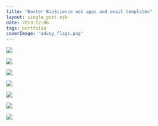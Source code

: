 ```yaml
---
title: "Baxter BioScience web apps and email templates"
layout: single_post.njk
date: 2013-12-06
tags: portfolio
coverImage: "advoy_flags.png"
---
```


![](images/advoy_flags.png)

![](images/advoy_bilingual.png)

![](images/dashboard1.png)

![](images/dashboard2.png)

![](images/dashboard3.png)

![](images/advate_clean.png)

![](images/advate_fancy.png)
